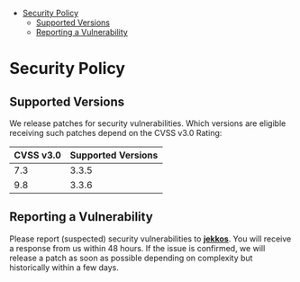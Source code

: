 <!-- START doctoc generated TOC please keep comment here to allow auto update -->
<!-- DON'T EDIT THIS SECTION, INSTEAD RE-RUN doctoc TO UPDATE -->


- [Security Policy](#security-policy)
  - [Supported Versions](#supported-versions)
  - [Reporting a Vulnerability](#reporting-a-vulnerability)

<!-- END doctoc generated TOC please keep comment here to allow auto update -->

# Security Policy

## Supported Versions

We release patches for security vulnerabilities. Which versions are eligible
receiving such patches depend on the CVSS v3.0 Rating:

| CVSS v3.0 | Supported Versions                                 |
| --------- | -------------------------------------------------- |
| 7.3       | 3.3.5                                              |
| 9.8       | 3.3.6                                              |

## Reporting a Vulnerability

Please report (suspected) security vulnerabilities to
**[jekkos](mailto:jekkos@opensourcepos.org)**. You will receive a response from
us within 48 hours. If the issue is confirmed, we will release a patch as soon
as possible depending on complexity but historically within a few days.
